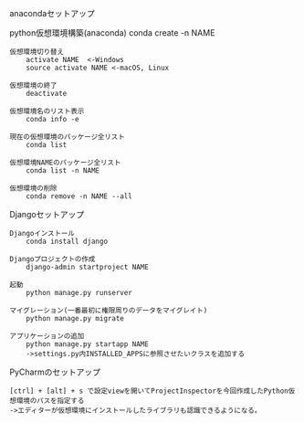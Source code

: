 anacondaセットアップ
  
  python仮想環境構築(anaconda)
        conda create -n NAME

    仮想環境切り替え
        activate NAME  <-Windows
        source activate NAME <-macOS, Linux

    仮想環境の終了
        deactivate

    仮想環境名のリスト表示
        conda info -e
    
    現在の仮想環境のパッケージ全リスト
        conda list

    仮想環境NAMEのパッケージ全リスト
        conda list -n NAME

    仮想環境の削除
        conda remove -n NAME --all


Djangoセットアップ
    
    Djangoインストール
        conda install django

    Djangoプロジェクトの作成
        django-admin startproject NAME

    起動
        python manage.py runserver

    マイグレーション(一番最初に権限周りのデータをマイグレイト)
        python manage.py migrate

    アプリケーションの追加
        python manage.py startapp NAME
        ->settings.py内INSTALLED_APPSに参照させたいクラスを追加する


PyCharmのセットアップ
    
    [ctrl] + [alt] + s で設定viewを開いてProjectInspectorを今回作成したPython仮想環境のパスを指定する
    ->エディターが仮想環境にインストールしたライブラリも認識できるようになる。
